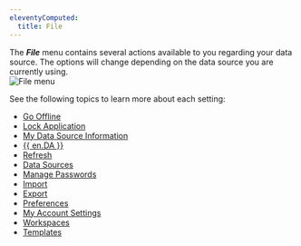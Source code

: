 ```yaml
---
eleventyComputed:
  title: File
---
```

The ***File*** menu contains several actions available to you regarding your data source. The options will change depending on the data source you are currently using.  
![File menu](https://webdevolutions.azureedge.net/docs/en/rdm/mac/RDMMac2115.png) 

See the following topics to learn more about each setting:  

* [Go Offline](/rdm/mac/commands/file/go-offline/) 
* [Lock Application](/rdm/mac/commands/file/lock-application/) 
* [My Data Source Information](/rdm/mac/commands/file/data-source-information/) 
* [{{ en.DA }}](/rdm/mac/commands/file/devolutions-account/) 
* [Refresh](/rdm/mac/commands/file/backup/refresh/) 
* [Data Sources](/rdm/mac/commands/file/data-sources/overview/) 
* [Manage Passwords](/rdm/mac/commands/file/manage-password/) 
* [Import](/rdm/mac/commands/file/import/overview/) 
* [Export](/rdm/mac/commands/file/export/overview/) 
* [Preferences](/rdm/mac/commands/file/preferences/general/) 
* [My Account Settings](/rdm/mac/commands/file/my-account-settings/)
* [Workspaces](/rdm/mac/commands/file/workspaces/) 
* [Templates](/rdm/mac/commands/file/templates/) 
